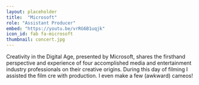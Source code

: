 ```yaml
---
layout: placeholder
title:  "Microsoft"
role: "Assistant Producer" 
embed: "https://youtu.be/vrRG6B1uqjk"
icon_id: fab fa-microsoft
thumbnail: concert.jpg
---
```


Creativity in the Digital Age, presented by Microsoft​, shares the firsthand perspective and experience of four accomplished media and entertainment industry professionals on their creative origins. During this day of filming I assisted the film cre with production. I even make a few (awkward) cameos!